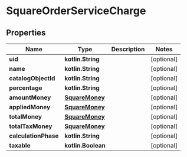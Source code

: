 
# SquareOrderServiceCharge

## Properties
Name | Type | Description | Notes
------------ | ------------- | ------------- | -------------
**uid** | **kotlin.String** |  |  [optional]
**name** | **kotlin.String** |  |  [optional]
**catalogObjectId** | **kotlin.String** |  |  [optional]
**percentage** | **kotlin.String** |  |  [optional]
**amountMoney** | [**SquareMoney**](SquareMoney.md) |  |  [optional]
**appliedMoney** | [**SquareMoney**](SquareMoney.md) |  |  [optional]
**totalMoney** | [**SquareMoney**](SquareMoney.md) |  |  [optional]
**totalTaxMoney** | [**SquareMoney**](SquareMoney.md) |  |  [optional]
**calculationPhase** | **kotlin.String** |  |  [optional]
**taxable** | **kotlin.Boolean** |  |  [optional]



